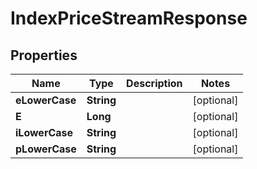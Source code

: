 

# IndexPriceStreamResponse


## Properties

| Name | Type | Description | Notes |
|------------ | ------------- | ------------- | -------------|
|**eLowerCase** | **String** |  |  [optional] |
|**E** | **Long** |  |  [optional] |
|**iLowerCase** | **String** |  |  [optional] |
|**pLowerCase** | **String** |  |  [optional] |



